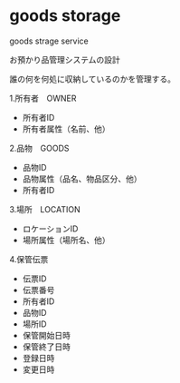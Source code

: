 # goods storage
goods strage service

お預かり品管理システムの設計

誰の何を何処に収納しているのかを管理する。

1.所有者　OWNER
* 所有者ID
* 所有者属性（名前、他）

2.品物　GOODS
* 品物ID
* 品物属性（品名、物品区分、他）
* 所有者ID

3.場所　LOCATION
* ロケーションID
* 場所属性（場所名、他）

4.保管伝票
* 伝票ID
* 伝票番号
* 所有者ID
* 品物ID
* 場所ID
* 保管開始日時
* 保管終了日時
* 登録日時
* 変更日時







